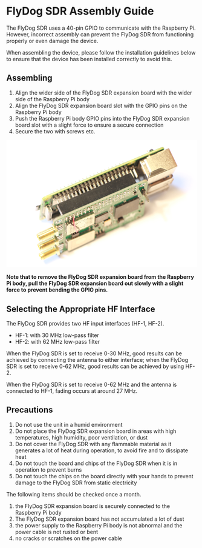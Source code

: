# FlyDog SDR Assembly Guide

The FlyDog SDR uses a 40-pin GPIO to communicate with the Raspberry Pi. However, incorrect assembly can prevent the FlyDog SDR from functioning properly or even damage the device.

When assembling the device, please follow the installation guidelines below to ensure that the device has been installed correctly to avoid this.

## Assembling

 1. Align the wider side of the FlyDog SDR expansion board with the wider side of the Raspberry Pi body
 2. Align the FlyDog SDR expansion board slot with the GPIO pins on the Raspberry Pi body
 3. Push the Raspberry Pi body GPIO pins into the FlyDog SDR expansion board slot with a slight force to ensure a secure connection
 4. Secure the two with screws etc.

![Install](/guide/install_1.png "Install")

**Note that to remove the FlyDog SDR expansion board from the Raspberry Pi body, pull the FlyDog SDR expansion board out slowly with a slight force to prevent bending the GPIO pins.**  

## Selecting the Appropriate HF Interface

The FlyDog SDR provides two HF input interfaces (HF-1, HF-2).

 - HF-1: with 30 MHz low-pass filter
 - HF-2: with 62 MHz low-pass filter

When the FlyDog SDR is set to receive 0-30 MHz, good results can be achieved by connecting the antenna to either interface; when the FlyDog SDR is set to receive 0-62 MHz, good results can be achieved by using HF-2.

When the FlyDog SDR is set to receive 0-62 MHz and the antenna is connected to HF-1, fading occurs at around 27 MHz.

## Precautions

 1. Do not use the unit in a humid environment
 2. Do not place the FlyDog SDR expansion board in areas with high temperatures, high humidity, poor ventilation, or dust
 3. Do not cover the FlyDog SDR with any flammable material as it generates a lot of heat during operation, to avoid fire and to dissipate heat
 4. Do not touch the board and chips of the FlyDog SDR when it is in operation to prevent burns
 5. Do not touch the chips on the board directly with your hands to prevent damage to the FlyDog SDR from static electricity

The following items should be checked once a month.

 1. the FlyDog SDR expansion board is securely connected to the Raspberry Pi body
 2. The FlyDog SDR expansion board has not accumulated a lot of dust
 3. the power supply to the Raspberry Pi body is not abnormal and the power cable is not rusted or bent
 4. no cracks or scratches on the power cable

